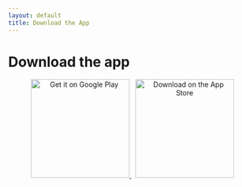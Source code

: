 ```yaml
---
layout: default
title: Download the App
---
```


# Download the app

<p align="center">
  <a href="https://play.google.com/store/apps/details?id=com.example.app">
    <img alt="Get it on Google Play"
         src="https://upload.wikimedia.org/wikipedia/commons/7/78/Google_Play_Store_badge_EN.svg"
         width="200"/>
  </a>
  &nbsp;
  <a href="https://apps.apple.com/us/app/example-app/id123456789">
    <img alt="Download on the App Store"
         src="https://developer.apple.com/assets/elements/badges/download-on-the-app-store.svg"
         width="200"/>
  </a>
</p>
